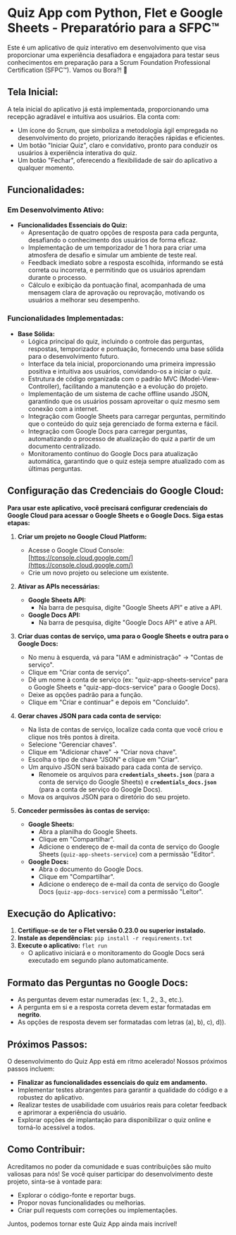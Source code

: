 # Quiz App com Python, Flet e Google Sheets - Preparatório para a SFPC™

Este é um aplicativo de quiz interativo em desenvolvimento que visa proporcionar uma experiência desafiadora e engajadora para testar seus conhecimentos em preparação para a Scrum Foundation Professional Certification (SFPC™). Vamos ou Bora?! 🚀

## Tela Inicial:

A tela inicial do aplicativo já está implementada, proporcionando uma recepção agradável e intuitiva aos usuários. Ela conta com:

- Um ícone do Scrum, que simboliza a metodologia ágil empregada no desenvolvimento do projeto, priorizando iterações rápidas e eficientes.
- Um botão "Iniciar Quiz", claro e convidativo, pronto para conduzir os usuários à experiência interativa do quiz.
- Um botão "Fechar", oferecendo a flexibilidade de sair do aplicativo a qualquer momento.

## Funcionalidades:

### Em Desenvolvimento Ativo:

- **Funcionalidades Essenciais do Quiz:**
    - Apresentação de quatro opções de resposta para cada pergunta, desafiando o conhecimento dos usuários de forma eficaz.
    - Implementação de um temporizador de 1 hora para criar uma atmosfera de desafio e simular um ambiente de teste real.
    - Feedback imediato sobre a resposta escolhida, informando se está correta ou incorreta, e permitindo que os usuários aprendam durante o processo.
    - Cálculo e exibição da pontuação final, acompanhada de uma mensagem clara de aprovação ou reprovação, motivando os usuários a melhorar seu desempenho.

### Funcionalidades Implementadas:

- **Base Sólida:**
    - Lógica principal do quiz, incluindo o controle das perguntas, respostas, temporizador e pontuação, fornecendo uma base sólida para o desenvolvimento futuro.
    - Interface da tela inicial, proporcionando uma primeira impressão positiva e intuitiva aos usuários, convidando-os a iniciar o quiz.
    - Estrutura de código organizada com o padrão MVC (Model-View-Controller), facilitando a manutenção e a evolução do projeto. 
    - Implementação de um sistema de cache offline usando JSON, garantindo que os usuários possam aproveitar o quiz mesmo sem conexão com a internet.
    - Integração com Google Sheets para carregar perguntas, permitindo que o conteúdo do quiz seja gerenciado de forma externa e fácil.
    - Integração com Google Docs para carregar perguntas, automatizando o processo de atualização do quiz a partir de um documento centralizado.
    - Monitoramento contínuo do Google Docs para atualização automática, garantindo que o quiz esteja sempre atualizado com as últimas perguntas.

## Configuração das Credenciais do Google Cloud:

**Para usar este aplicativo, você precisará configurar credenciais do Google Cloud para acessar o Google Sheets e o Google Docs. Siga estas etapas:**

1. **Criar um projeto no Google Cloud Platform:**
   - Acesse o Google Cloud Console: [https://console.cloud.google.com/](https://console.cloud.google.com/)
   - Crie um novo projeto ou selecione um existente.

2. **Ativar as APIs necessárias:**
   - **Google Sheets API:**
     - Na barra de pesquisa, digite "Google Sheets API" e ative a API.
   - **Google Docs API:**
     - Na barra de pesquisa, digite "Google Docs API" e ative a API.

3. **Criar duas contas de serviço, uma para o Google Sheets e outra para o Google Docs:**
   - No menu à esquerda, vá para "IAM e administração" -> "Contas de serviço".
   - Clique em "Criar conta de serviço".
   - Dê um nome à conta de serviço (ex: "quiz-app-sheets-service" para o Google Sheets e "quiz-app-docs-service" para o Google Docs).
   - Deixe as opções padrão para a função.
   - Clique em "Criar e continuar" e depois em "Concluído".

4. **Gerar chaves JSON para cada conta de serviço:**
   - Na lista de contas de serviço, localize cada conta que você criou e clique nos três pontos à direita.
   - Selecione "Gerenciar chaves".
   - Clique em "Adicionar chave" -> "Criar nova chave".
   - Escolha o tipo de chave "JSON" e clique em "Criar".
   - Um arquivo JSON será baixado para cada conta de serviço. 
     - Renomeie os arquivos para **`credentials_sheets.json`** (para a conta de serviço do Google Sheets) e **`credentials_docs.json`** (para a conta de serviço do Google Docs).
   - Mova os arquivos JSON para o diretório do seu projeto.

5. **Conceder permissões às contas de serviço:**
   - **Google Sheets:**
     - Abra a planilha do Google Sheets.
     - Clique em "Compartilhar".
     - Adicione o endereço de e-mail da conta de serviço do Google Sheets (`quiz-app-sheets-service`) com a permissão "Editor".
   - **Google Docs:**
     - Abra o documento do Google Docs.
     - Clique em "Compartilhar".
     - Adicione o endereço de e-mail da conta de serviço do Google Docs (`quiz-app-docs-service`) com a permissão "Leitor".

## Execução do Aplicativo:

1. **Certifique-se de ter o Flet versão 0.23.0 ou superior instalado.** 
2. **Instale as dependências:** `pip install -r requirements.txt`
3. **Execute o aplicativo:** `flet run`
   - O aplicativo iniciará e o monitoramento do Google Docs será executado em segundo plano automaticamente.

## Formato das Perguntas no Google Docs:

- As perguntas devem estar numeradas (ex: 1., 2., 3., etc.).
- A pergunta em si e a resposta correta devem estar formatadas em **negrito**.
- As opções de resposta devem ser formatadas com letras (a), b), c), d)).

## Próximos Passos:

O desenvolvimento do Quiz App está em ritmo acelerado! Nossos próximos passos incluem:

- **Finalizar as funcionalidades essenciais do quiz em andamento.**
- Implementar testes abrangentes para garantir a qualidade do código e a robustez do aplicativo.
- Realizar testes de usabilidade com usuários reais para coletar feedback e aprimorar a experiência do usuário.
- Explorar opções de implantação para disponibilizar o quiz online e torná-lo acessível a todos.

## Como Contribuir:

Acreditamos no poder da comunidade e suas contribuições são muito valiosas para nós! Se você quiser participar do desenvolvimento deste projeto, sinta-se à vontade para:

- Explorar o código-fonte e reportar bugs.
- Propor novas funcionalidades ou melhorias.
- Criar pull requests com correções ou implementações.

Juntos, podemos tornar este Quiz App ainda mais incrível!